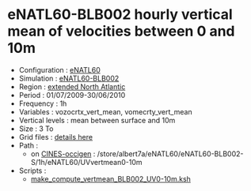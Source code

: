 # eNATL60-BLB002 hourly vertical mean of velocities between 0 and 10m

 - Configuration : [eNATL60](../simulations/eNATL60.md)
 - Simulation : [eNATL60-BLB002](../simulations/eNATL60-BLB002.md)
 - Region : [extended North Atlantic](../regions/eNATL.md)
 - Period : 01/07/2009-30/06/2010
 - Frequency : 1h
 - Variables : vozocrtx_vert_mean, vomecrty_vert_mean
 - Vertical levels : mean between surface and 10m
 - Size : 3 To
 - Grid files : [details here](eNATL60-grid-files.md)
 - Path : 
   - on [CINES-occigen](../platforms/occigen.md) : /store/albert7a/eNATL60/eNATL60-BLB002-S/1h/eNATL60/UVvertmean0-10m
 - Scripts : 
   - [make_compute_vertmean_BLB002_UV0-10m.ksh](https://github.com/auraoupa/extract-occigen/blob/main/make_compute_vertmean_BLB002_UV0-10m.ksh)
